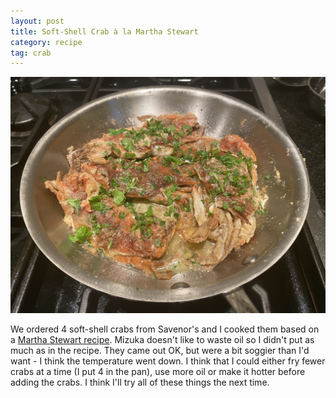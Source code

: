 ```yaml
---
layout: post
title: Soft-Shell Crab à la Martha Stewart
category: recipe
tag: crab
---
```

![Soft-Shell Crab](/images/soft-shell-crab.jpeg)

We ordered 4 soft-shell crabs from Savenor's and I cooked them based on a [Martha Stewart recipe](/recipes/Pan-Fried-Soft-Shell-Crabs.html). Mizuka doesn't like to waste oil so I didn't put as much as in the recipe. They came out OK, but were a bit soggier than I'd want - I think the temperature went down. I think that I could either fry fewer crabs at a time (I put 4 in the pan), use more oil or make it hotter before adding the crabs. I think I'll try all of these things the next time.